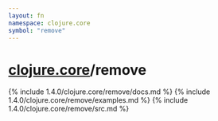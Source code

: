 ```yaml
---
layout: fn
namespace: clojure.core
symbol: "remove"
---
```


# [clojure.core](../)/remove

{% include 1.4.0/clojure.core/remove/docs.md %}
{% include 1.4.0/clojure.core/remove/examples.md %}
{% include 1.4.0/clojure.core/remove/src.md %}

